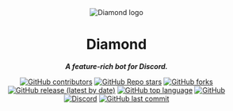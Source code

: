 <div align="center">
  
  
<img src="https://raw.githubusercontent.com/Galaxy-Coding/diamond-bot/master/images/diamond.png | width=100px" alt="Diamond logo">


# Diamond

**_A feature-rich bot for Discord._**  

[![GitHub contributors](https://img.shields.io/github/contributors/galaxy-coding/diamond-bot?style=for-the-badge)](https://github.com/Galaxy-Coding/diamond-bot) [![GitHub Repo stars](https://img.shields.io/github/stars/galaxy-coding/diamond-bot?style=for-the-badge)](https://github.com/Galaxy-Coding/diamond-bot) [![GitHub forks](https://img.shields.io/github/forks/galaxy-coding/diamond-bot?style=for-the-badge)](https://github.com/Galaxy-Coding/diamond-bot/fork) [![GitHub release (latest by date)](https://img.shields.io/github/v/release/galaxy-coding/diamond-bot?style=for-the-badge)](https://github.com/Galaxy-Coding/diamond-bot) [![GitHub top language](https://img.shields.io/github/languages/top/galaxy-coding/diamond-bot?style=for-the-badge&color=yellow)](https://github.com/Galaxy-Coding/diamond-bot) [![GitHub](https://img.shields.io/github/license/galaxy-coding/diamond-bot?style=for-the-badge)](https://github.com/Galaxy-Coding/diamond-bot) [![Discord](https://img.shields.io/discord/776207512168955915?label=discord&style=for-the-badge)](https://disboard.org/server/776207512168955915) [![GitHub last commit](https://img.shields.io/github/last-commit/galaxy-coding/diamond-bot?style=for-the-badge)](https://github.com/Galaxy-Coding/diamond-bot)  
</div>
